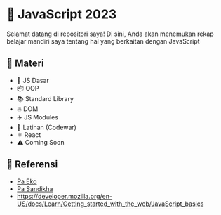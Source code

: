# 🚀 JavaScript 2023
Selamat datang di repositori saya! Di sini, Anda akan menemukan rekap belajar mandiri saya tentang hal yang berkaitan dengan JavaScript 

## 📖 Materi
- 📖 JS Dasar
- 📦 OOP
- 📚 Standard Library
- 🔥 DOM
- ✈️ JS Modules
- 🏫 Latihan (Codewar) 
- ⚛️ React
- ⚠️ Coming Soon

## 📖 Referensi
- [Pa Eko](https://youtu.be/SDROba_M42g?list=PL-CtdCApEFH8SS0Gsj9_a0cC0jypFEoSg)
- [Pa Sandikha](https://youtu.be/RUTV_5m4VeI?list=PLFIM0718LjIWXagluzROrA-iBY9eeUt4w)
- https://developer.mozilla.org/en-US/docs/Learn/Getting_started_with_the_web/JavaScript_basics
